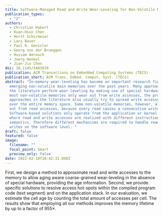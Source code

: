 ```yaml
---
title: Software-Managed Read and Write Wear-Leveling for Non-Volatile Main Memory
publication_types:
  - "2"
authors:
  - Christian Hakert
  - Kuan-Hsun Chen
  - Horst Schirmeier
  - Lars Bauer
  - Paul R. Genssler
  - Georg von der Brueggen
  - Hussam Amrouch
  - Joerg Henkel
  - Jian-Jia Chen
doi: 10.1145/3483839
publication: ACM Transactions on Embedded Computing Systems (TECS)
publication_short: ACM Trans. Embed. Comput. Syst. (TECS)
abstract: "In-memory wear-leveling has become an important research field for
  emerging non-volatile main memories over the past years. Many approaches in
  the literature perform wear-leveling by making use of special hardware. Since
  most non-volatile memories only wear out from write accesses, the proposed
  approaches in the literature also usually try to spread write accesses widely
  over the entire memory space. Some non-volatile memories, however, also wear
  out from read accesses, because every read causes a consecutive write access.
  Software-based solutions only operate from the application or kernel level,
  where read and write accesses are realized with different instructions and
  semantics. Therefore different mechanisms are required to handle reads and
  writes on the software level. "
draft: false
featured: false
image:
  filename: ""
  focal_point: Smart
  preview_only: false
date: 2022-02-10T10:42:31.048Z
---
```

First, we design a method to approximate read and write accesses to the memory to allow aging aware coarse-grained wear-leveling in the absence of special hardware, providing the age information. Second, we provide specific solutions to resolve access hot-spots within the compiled program code (text segment) and on the application stack. In our evaluation, we estimate the cell age by counting the total amount of accesses per cell. The results show that employing all our methods improves the memory lifetime by up to a factor of 955×.